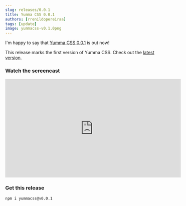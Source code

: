 ```yaml
---
slug: releases/0.0.1
title: Yumma CSS 0.0.1
authors: [rrenildopereiraa]
tags: [update]
image: yummacss-v0.1.0png
---
```


I'm happy to say that [Yumma CSS 0.0.1](https://github.com/yumma-lib/yumma-css/releases/tag/v0.0.1) is out now!

This release marks the first version of Yumma CSS. Check out the [latest version](/docs/installation).

<!-- truncate -->

### Watch the screencast
<iframe width="560" height="315" src="https://www.youtube.com/embed/iS05_AV22qA?si=07x1a1fjZivO9Vpy" title="YouTube video player" frameborder="0" allow="accelerometer; autoplay; clipboard-write; encrypted-media; gyroscope; picture-in-picture; web-share" referrerpolicy="strict-origin-when-cross-origin" allowfullscreen></iframe>

### Get this release

```bash
npm i yummacss@v0.0.1
```